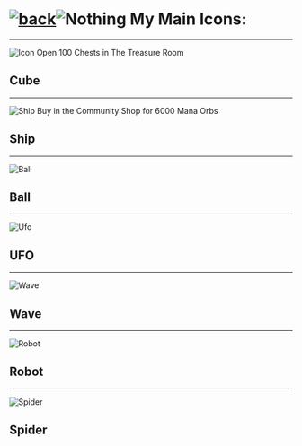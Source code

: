 # [![back](https://cdn.discordapp.com/emojis/887168885747511396?size=32)](https://dxrpy.github.io/Dxrpys-Garbage-Website/geometry-dash)![`Nothing`](https://cdn.discordapp.com/attachments/584355797366997002/889386862916014090/nothing.png)   My Main Icons:

---

![`Icon`](https://gdbrowser.com/icon/icon?icon=104&form=cube&col1=15&col2=9) Open 100 Chests in The Treasure Room
## Cube
---
![`Ship`](https://gdbrowser.com/icon/icon?icon=42&form=ship&col1=15&col2=9) Buy in the Community Shop for 6000 Mana Orbs
## Ship
---
![`Ball`](https://gdbrowser.com/icon/icon?icon=9&form=ball&col1=15&col2=9)
## Ball
---
![`Ufo`](https://gdbrowser.com/icon/icon?icon=18&form=ufo&col1=15&col2=9)
## UFO
---
![`Wave`](https://gdbrowser.com/icon/icon?icon=2&form=wave&col1=15&col2=9)
## Wave
---
![`Robot`](https://gdbrowser.com/icon/icon?icon=24&form=robot&col1=15&col2=9)
## Robot
---
![`Spider`](https://gdbrowser.com/icon/icon?icon=14&form=spider&col1=15&col2=9)
## Spider
